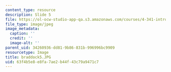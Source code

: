 ```yaml
---
content_type: resource
description: Slide 5
file: https://ol-ocw-studio-app-qa.s3.amazonaws.com/courses/4-341-introduction-to-photography-fall-2002/63f4b5e8e8fa7ae2b44f43c79a9471c7_braddock5.JPG
file_type: image/jpeg
image_metadata:
  caption: ''
  credit: ''
  image-alt: ''
parent_uid: 34260936-dd81-9b86-831b-996996bc9909
resourcetype: Image
title: braddock5.JPG
uid: 63f4b5e8-e8fa-7ae2-b44f-43c79a9471c7
---
```

